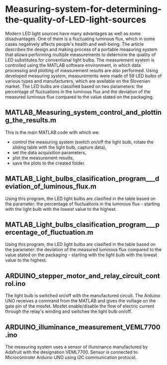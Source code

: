 # Measuring-system-for-determining-the-quality-of-LED-light-sources

Modern LED light sources have many advantages as well as some disadvantages. One of them is a fluctuating luminous flux, which in some cases negatively affects people's health and well-being. The article describes the design and making process of a portable measuring system that allows performing multiple measurements to determine the quality of LED substitutes for conventional light bulbs. The measurement system is controlled using the MATLAB software environment, in which data processing and plotting of measurement results are also performed. Using developed measuring system, measurements were made of 59 LED bulbs of various types and manufacturers, which are available on the Slovenian market. The LED bulbs are classified based on two parameters: the percentage of fluctuations in the luminous flux and the deviation of the measured luminous flux compared to the value stated on the packaging.

MATLAB_Measuring_system_control_and_plotting_the_results.m
-
This is the main MATLAB code with which we:
 - control the measuring system (switch on/off the light bulb, rotate the sliding table with the light bulb, capture data),
 - set the data acquisition parameters,
 - plot the measurement results,
 - save the plots to the created folder.

MATLAB_Light_bulbs_clasification_program___deviation_of_luminous_flux.m
-
Using this program, the LED light bulbs are clasified in the table based on the parameter: the percentage of fluctuations in the luminous flux - starting with the light bulb with the lowest value to the highest.

MATLAB_Light_bulbs_clasification_program___percentage_of_fluctuation.m
-
Using this program, the LED light bulbs are clasified in the table based on the parameter: the deviation of the measured luminous flux compared to the value stated on the packaging - starting with the light bulb with the lowest value to the highest.

ARDUINO_stepper_motor_and_relay_circuit_control.ino
-
The light bulb is switched on/off with the manufactured circuit. The Arduino UNO receives a command from the MATLAB and gives the voltage on the gate pin of the mosfet. Mosfet enable/disable the flow of electric current through the relay's winding and switches the light bulb on/off.

ARDUINO_illuminance_measurement_VEML7700.ino
-
The measuring system uses a sensor of illuminance manufactured by Adafruit with the designation VEML7700. Sensor is connected to Microcontroler Arduino UNO using I2C communication protocol.
